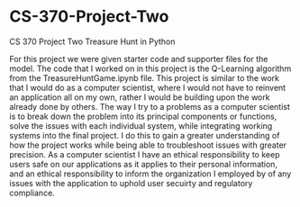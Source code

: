 # CS-370-Project-Two
CS 370 Project Two Treasure Hunt in Python

For this project we were given starter code and supporter files for the model. The code that I worked on in this project is the Q-Learning algorithm from the TreasureHuntGame.ipynb file. This project is similar to the work that I would do as a computer scientist, where I would not have to reinvent an application all on my own, rather I would be building upon the work already done by others. The way I try to a problems as a computer scientist is to break down the problem into its principal components or functions, solve the issues with each individual system, while integrating working systems into the final project. I do this to gain a greater understanding of how the project works while being able to troubleshoot issues with greater precision. As a computer scientist I have an ethical responsibility to keep users safe on our applications as it applies to their personal information, and an ethical responsibility to inform the organization I employed by of any issues with the application to uphold user secuirty and regulatory compliance.
